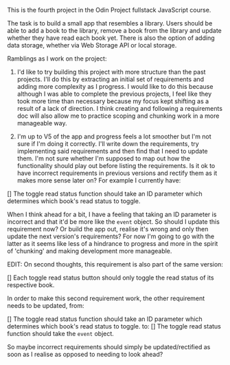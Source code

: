 This is the fourth project in the Odin Project fullstack JavaScript course.

The task is to build a small app that resembles a library. Users should be able to add a book to the library, remove a book from the library and update whether they have read each book yet. There is also the option of adding data storage, whether via Web Storage API or local storage.

Ramblings as I work on the project:

1. I'd like to try building this project with more structure than the past projects. I'll do this by extracting an initial set of requirements and adding more complexity as I progress. I would like to do this because although I was able to complete the previous projects, I feel like they took more time than necessary because my focus kept shifting as a result of a lack of direction. I think creating and following a requirements doc will also allow me to practice scoping and chunking work in a more manageable way.

2. I'm up to V5 of the app and progress feels a lot smoother but I'm not sure if I'm doing it correctly. I'll write down the requirements, try implementing said requirements and then find that I need to update them. I'm not sure whether I'm supposed to map out how the functionality should play out before listing the requirements. Is it ok to have incorrect requirements in previous versions and rectify them as it makes more sense later on? For example I currently have:

[] The toggle read status function should take an ID parameter which determines which book's read status to toggle.

When I think ahead for a bit, I have a feeling that taking an ID parameter is incorrect and that it'd be more like the `event` object. So should I update this requirement now? Or build the app out, realise it's wrong and only then update the next version's requirements? For now I'm going to go with the latter as it seems like less of a hindrance to progress and more in the spirit of 'chunking' and making development more manageable.

EDIT: On second thoughts, this requirement is also part of the same version:

[] Each toggle read status button should only toggle the read status of its respective book.

In order to make this second requirement work, the other requirement needs to be updated, from:

[] The toggle read status function should take an ID parameter which determines which book's read status to toggle.
to:
[] The toggle read status function should take the `event` object.


So maybe incorrect requirements should simply be updated/rectified as soon as I realise as opposed to needing to look ahead?